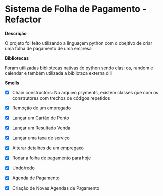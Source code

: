 # Sistema de Folha de Pagamento - Refactor

__**Descrição**__

  O projeto foi feito utilizando a linguagem python 
  com o obejtivo de criar uma folha de pagamento de uma empresa

__**Bibliotecas**__

  Foram utilizadas bibliotecas nativas do python sendo elas: os, random e calendar
  e também utilizada a biblioteca externa dill
  
  __**Smells**__
  
- [x] Chain constructors:
No arquivo payments, existem classes que com os construtores com trechos de códigos repetidos

- [x] Remoção de um empregado
- [x] Lançar um Cartão de Ponto
- [x] Lançar um Resultado Venda
- [x] Lançar uma taxa de serviço
- [x] Alterar detalhes de um empregado
- [x] Rodar a folha de pagamento para hoje
- [x] Undo/redo
- [x] Agenda de Pagamento
- [x] Criação de Novas Agendas de Pagamento

